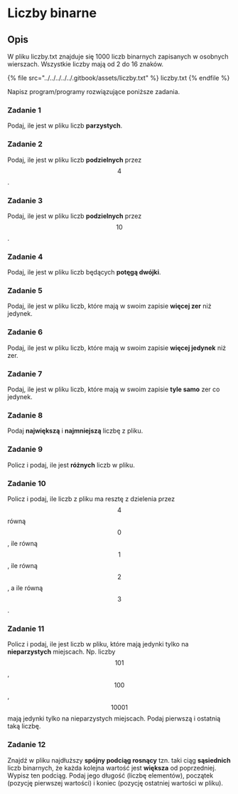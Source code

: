 # Liczby binarne

## Opis

W pliku liczby.txt znajduje się 1000 liczb binarnych zapisanych w osobnych wierszach. Wszystkie liczby mają od 2 do 16 znaków.

{% file src="../../../../../.gitbook/assets/liczby.txt" %}
liczby.txt
{% endfile %}

Napisz program/programy rozwiązujące poniższe zadania.

### Zadanie 1

Podaj, ile jest w pliku liczb **parzystych**.

### Zadanie 2

Podaj, ile jest w pliku liczb **podzielnych** przez $$4$$.

### Zadanie 3

Podaj, ile jest w pliku liczb **podzielnych** przez $$10$$.

### Zadanie 4

Podaj, ile jest w pliku liczb będących **potęgą dwójki**.

### Zadanie 5

Podaj, ile jest w pliku liczb, które mają w swoim zapisie **więcej zer** niż jedynek.

### Zadanie 6

Podaj, ile jest w pliku liczb, które mają w swoim zapisie **więcej jedynek** niż zer.

### Zadanie 7

Podaj, ile jest w pliku liczb, które mają w swoim zapisie **tyle samo** zer co jedynek.

### Zadanie 8

Podaj **największą** i **najmniejszą** liczbę z pliku.

### Zadanie 9

Policz i podaj, ile jest **różnych** liczb w pliku.

### Zadanie 10

Policz i podaj, ile liczb z pliku ma resztę z dzielenia przez $$4$$ równą $$0$$, ile równą $$1$$, ile równą $$2$$, a ile równą $$3$$.

### Zadanie 11

Policz i podaj, ile jest liczb w pliku, które mają jedynki tylko na **nieparzystych** miejscach. Np. liczby $$101$$, $$100$$, $$10001$$ mają jedynki tylko na nieparzystych miejscach. Podaj pierwszą i ostatnią taką liczbę.

### Zadanie 12

Znajdź w pliku najdłuższy **spójny podciąg rosnący** tzn. taki ciąg **sąsiednich** liczb binarnych, że każda kolejna wartość jest **większa** od poprzedniej. Wypisz ten podciąg. Podaj jego długość (liczbę elementów), początek (pozycję pierwszej wartości) i koniec (pozycję ostatniej wartości w pliku).
